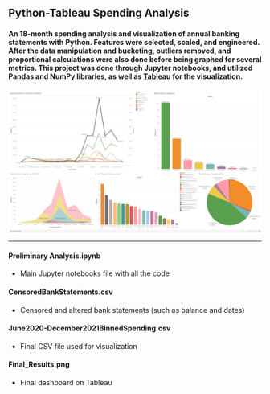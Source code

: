 ## Python-Tableau Spending Analysis
#### An 18-month spending analysis and visualization of annual banking statements with Python. Features were selected, scaled, and engineered. After the data manipulation and bucketing, outliers removed, and proportional calculations were also done before being graphed for several metrics. This project was done through Jupyter notebooks, and utilized Pandas and NumPy libraries, as well as [Tableau](https://public.tableau.com/app/profile/victor.chen1615/viz/18-monthSpendingAnalysis/SpendingbyCategory?publish=yes) for the visualization.
![Final Graph From Tableau](https://github.com/Vermillion-Chen/SpendingAnalysis/blob/main/Spending%20Analysis%202021/Final_Results.png?raw=true)

---
#### Preliminary Analysis.ipynb
- Main Jupyter notebooks file with all the code
#### CensoredBankStatements.csv
- Censored and altered bank statements (such as balance and dates)
#### June2020-December2021BinnedSpending.csv
- Final CSV file used for visualization
#### Final_Results.png
- Final dashboard on Tableau
